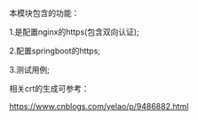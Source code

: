 本模块包含的功能：

1.是配置nginx的https(包含双向认证);

2.配置springboot的https;

3.测试用例;

相关crt的生成可参考：
 
https://www.cnblogs.com/yelao/p/9486882.html